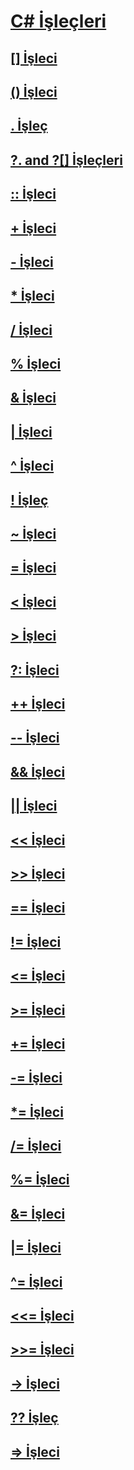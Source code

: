 # [C# İşleçleri](index.md)
## [[] İşleci](index-operator.md)
## [() İşleci](invocation-operator.md)
## [. İşleç](member-access-operator.md)
## [?. and ?[] İşleçleri](null-conditional-operators.md)
## [:: İşleci](namespace-alias-qualifer.md)
## [+ İşleci](addition-operator.md)
## [- İşleci](subtraction-operator.md)
## [* İşleci](multiplication-operator.md)
## [/ İşleci](division-operator.md)
## [% İşleci](modulus-operator.md)
## [& İşleci](and-operator.md)
## [| İşleci](or-operator.md)
## [^ İşleci](xor-operator.md)
## [! İşleç](logical-negation-operator.md)
## [~ İşleci](bitwise-complement-operator.md)
## [= İşleci](assignment-operator.md)
## [< İşleci](less-than-operator.md)
## [> İşleci](greater-than-operator.md)
## [?: İşleci](conditional-operator.md)
## [++ İşleci](increment-operator.md)
## [-- İşleci](decrement-operator.md)
## [&& İşleci](conditional-and-operator.md)
## [|| İşleci](conditional-or-operator.md)
## [<< İşleci](left-shift-operator.md)
## [>> İşleci](right-shift-operator.md)
## [== İşleci](equality-comparison-operator.md)
## [!= İşleci](not-equal-operator.md)
## [<= İşleci](less-than-equal-operator.md)
## [>= İşleci](greater-than-equal-operator.md)
## [+= İşleci](addition-assignment-operator.md)
## [-= İşleci](subtraction-assignment-operator.md)
## [*= İşleci](multiplication-assignment-operator.md)
## [/= İşleci](division-assignment-operator.md)
## [%= İşleci](modulus-assignment-operator.md)
## [&= İşleci](and-assignment-operator.md)
## [|= İşleci](or-assignment-operator.md)
## [^= İşleci](xor-assignment-operator.md)
## [<<= İşleci](left-shift-assignment-operator.md)
## [>>= İşleci](right-shift-assignment-operator.md)
## [-> İşleci](dereference-operator.md)
## [?? İşleç](null-coalescing-operator.md)
## [=> İşleci](lambda-operator.md)
